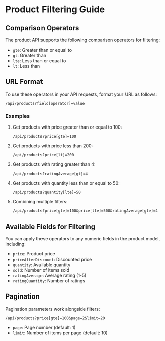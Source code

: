 # Product Filtering Guide

## Comparison Operators

The product API supports the following comparison operators for filtering:

- `gte`: Greater than or equal to
- `gt`: Greater than
- `lte`: Less than or equal to
- `lt`: Less than

## URL Format

To use these operators in your API requests, format your URL as follows:

```
/api/products?field[operator]=value
```

### Examples

1. Get products with price greater than or equal to 100:

   ```
   /api/products?price[gte]=100
   ```

2. Get products with price less than 200:

   ```
   /api/products?price[lt]=200
   ```

3. Get products with rating greater than 4:

   ```
   /api/products?ratingAverage[gt]=4
   ```

4. Get products with quantity less than or equal to 50:

   ```
   /api/products?quantity[lte]=50
   ```

5. Combining multiple filters:
   ```
   /api/products?price[gte]=100&price[lte]=500&ratingAverage[gte]=4
   ```

## Available Fields for Filtering

You can apply these operators to any numeric fields in the product model, including:

- `price`: Product price
- `priceAfterDiscount`: Discounted price
- `quantity`: Available quantity
- `sold`: Number of items sold
- `ratingAverage`: Average rating (1-5)
- `ratingQuantity`: Number of ratings

## Pagination

Pagination parameters work alongside filters:

```
/api/products?price[gte]=100&page=2&limit=20
```

- `page`: Page number (default: 1)
- `limit`: Number of items per page (default: 10)
